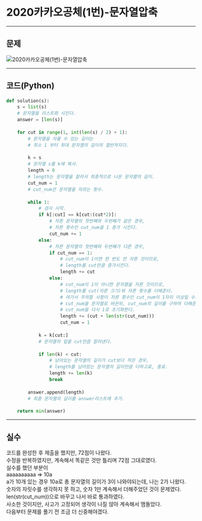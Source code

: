 # 2020카카오공체(1번)-문자열압축

****

## 문제

![2020카카오공체(1번)-문자열압축](/image_file/2020카카오공체(1번)-문자열압축.png)

****

## 코드(Python)
```Python
def solution(s):
    s = list(s)
    # 문자열을 리스트화 시킨다.
    answer = [len(s)]

    for cut in range(1, int(len(s) / 2) + 1):
        # 문자열을 자를 수 있는 길이는
        # 최소 1 부터 최대 문자열의 길이의 절반까지다.

        k = s
        # 문자열 s를 k에 복사.
        length = 0
        # length는 문자열을 잘라서 최종적으로 나온 문자열의 길이.
        cut_num = 1
        # cut_num은 문자열을 자르는 횟수.

        while 1:
            # 검사 시작.
            if k[:cut] == k[cut:(cut*2)]:
                # 자른 문자열의 첫번째와 두번째가 같은 경우,
                # 자른 횟수인 cut_num을 1 증가 시킨다.
                cut_num += 1
            else:
                # 자른 문자열의 첫번째와 두번째가 다른 경우,
                if cut_num == 1:
                    # cut_num이 1이면 한 번도 안 자른 것이므로,
                    # length를 cut만큼 증가시킨다.
                    length += cut
                else:
                    # cut_num이 1이 아니면 문자열을 자른 것이므로,
                    # length를 cut(자른 크기)와 자른 횟수를 더해준다.
                    # 여기서 주의할 사항이 자른 횟수인 cut_num이 1자리 이상일 수도 있으므로,
                    # cut_num을 문자열로 바꾼뒤, cut_num의 길이를 구하여 더해준다.
                    # cut_num을 다시 1로 초기화한다.
                    length += (cut + len(str(cut_num)))
                    cut_num = 1

            k = k[cut:]
            # 문자열의 앞을 cut만큼 잘라낸다.

            if len(k) < cut:
                # 남아있는 문자열의 길이가 cut보다 작은 경우,
                # length를 남아았는 문자열의 길이만큼 더하고료, 종료.
                length += len(k)
                break

        answer.append(length)
        # 최종 문자열의 길이를 answer리스트에 추가.

    return min(answer)
```

****

## 실수
코드를 완성한 후 제출을 했지만, 72점이 나왔다.
<br>수정을 반복하였지만, 계속해서 똑같은 것만 틀리며 72점 그대로였다.
<br>실수를 했던 부분이
<br>aaaaaaaaaa => 10a
<br>a가 10개 있는 경우 10a로 총 문자열의 길이가 3이 나와야되는데, 나는 2가 나왔다.
<br>숫자의 자릿수를 생각하지 못 하고, 숫자 1만 계속해서 더해주었던 것이 문제였다.
<br>len(str(cut_num))으로 바꾸고 나서 바로 통과하였다.
<br>사소한 것이지만, 사고가 고정되어 생각이 나질 않아 계속해서 맴돌았다.
<br>다음부터 문제를 풀기 전 조금 더 신중해야겠다.
